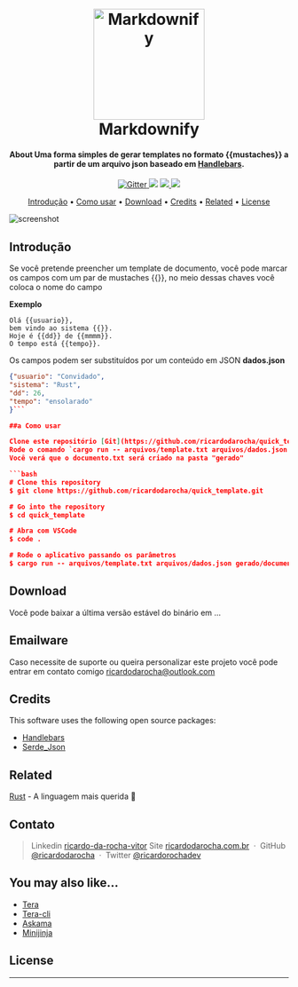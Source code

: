 
<h1 align="center">
  <br>
  <a href="http://www.ricardodarocha.com.br"><img src="https://raw.githubusercontent.com/amitmerchant1990/electron-markdownify/master/app/img/markdownify.png" alt="Markdownify" width="200"></a>
  <br>
  Markdownify
  <br>
</h1>

<h4 align="center">About
Uma forma simples de gerar templates no formato {{mustaches}} a partir de um arquivo json baseado em <a href="https://docs.rs/handlebars/latest/handlebars/" target="_blank">Handlebars</a>.</h4>

<p align="center">
  <a href="https://badge.fury.io/js/electron-markdownify">
    <img src="https://badge.fury.io/js/electron-markdownify.svg"
         alt="Gitter">
  </a>
  <a href="https://gitter.im/amitmerchant1990/electron-markdownify"><img src="https://badges.gitter.im/amitmerchant1990/electron-markdownify.svg"></a>
  <a href="https://saythanks.io/to/bullredeyes@gmail.com">
      <img src="https://img.shields.io/badge/SayThanks.io-%E2%98%BC-1EAEDB.svg">
  </a>
  <a href="https://www.paypal.me/AmitMerchant">
    <img src="https://img.shields.io/badge/$-donate-ff69b4.svg?maxAge=2592000&amp;style=flat">
  </a>
</p>

<p align="center">
  <a href="#introdução">Introdução</a> •
  <a href="#como-usar">Como usar</a> •
  <a href="#download">Download</a> •
  <a href="#credits">Credits</a> •
  <a href="#related">Related</a> •
  <a href="#license">License</a>
</p>

![screenshot](https://raw.githubusercontent.com/amitmerchant1990/electron-markdownify/master/app/img/markdownify.gif)

## Introdução

Se você pretende preencher um template de documento, você pode marcar os campos com um par de mustaches {{}}, no meio dessas chaves você coloca o nome do campo

**Exemplo**
```
Olá {{usuario}},
bem vindo ao sistema {{}}.
Hoje é {{dd}} de {{mmmm}}.
O tempo está {{tempo}}.
```

Os campos podem ser substituídos por um conteúdo em JSON
**dados.json**
```json
{"usuario": "Convidado",
"sistema": "Rust",
"dd": 26,
"tempo": "ensolarado"
}```

##a Como usar

Clone este repositório [Git](https://github.com/ricardodarocha/quick_template.git) 
Rode o comando `cargo run -- arquivos/template.txt arquivos/dados.json gerado/documento.txt`
Você verá que o documento.txt será criado na pasta "gerado"

```bash
# Clone this repository
$ git clone https://github.com/ricardodarocha/quick_template.git

# Go into the repository
$ cd quick_template

# Abra com VSCode
$ code .

# Rode o aplicativo passando os parâmetros
$ cargo run -- arquivos/template.txt arquivos/dados.json gerado/documento.txt
```

## Download

Você pode baixar a última versão estável do binário em ...

## Emailware

Caso necessite de suporte ou queira personalizar este projeto você pode entrar em contato comigo <ricardodarocha@outlook.com> 

## Credits

This software uses the following open source packages:

- [Handlebars](https://docs.rs/handlebars/latest/handlebars)
- [Serde_Json](https://docs.rs/serde_json/latest/serde_json/)

## Related

[Rust](https://www.rust-lang.org/pt-BR) - A linguagem mais querida 🦀

## Contato

> Linkedin [ricardo-da-rocha-vitor](https://www.linkedin.com/in/ricardo-da-rocha-vitor-a0983932/)
> Site [ricardodarocha.com.br](https://www.ricardodarocha.com.br) &nbsp;&middot;&nbsp;
> GitHub [@ricardodarocha](https://github.com/ricardodarocha) &nbsp;&middot;&nbsp;
> Twitter [@ricardorochadev](https://twitter.com/ricardorochadev)


## You may also like...

- [Tera](https://crates.io/crates/tera) 
- [Tera-cli](https://crates.io/crates/tera-cli)
- [Askama](https://crates.io/crates/askama)
- [Minijinja](https://crates.io/crates/minijinja)

## License



---
